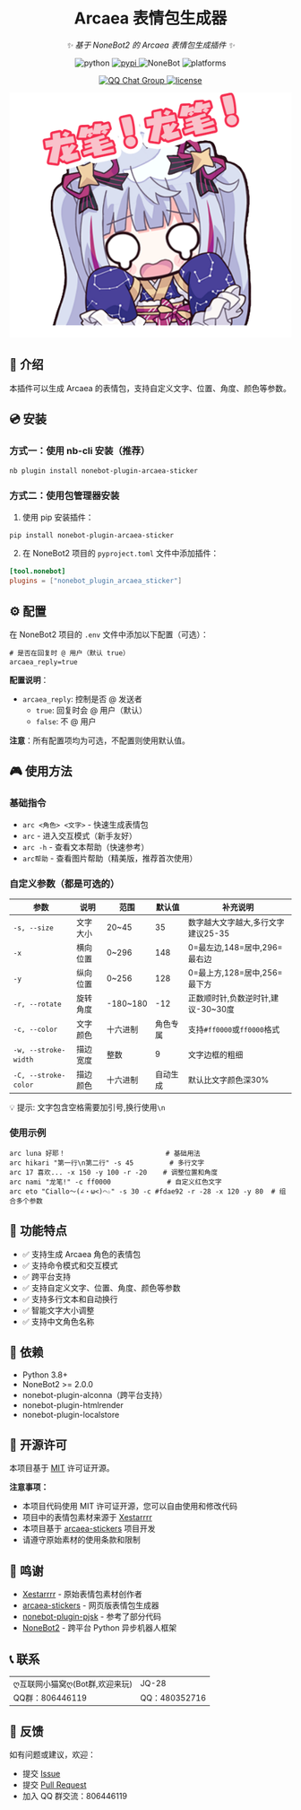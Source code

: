<div align="center">

# Arcaea 表情包生成器

_✨ 基于 NoneBot2 的 Arcaea 表情包生成插件 ✨_

<p align="center">
  <img src="https://img.shields.io/badge/python-3.8+-blue.svg" alt="python">
  <a href="https://pypi.python.org/pypi/nonebot-plugin-arcaea-sticker">
    <img src="https://img.shields.io/pypi/v/nonebot-plugin-arcaea-sticker.svg" alt="pypi">
  </a>
  <img src="https://img.shields.io/badge/nonebot-2.0.0+-red.svg" alt="NoneBot">
  <img src="https://img.shields.io/badge/platforms-17+-green.svg" alt="platforms">
</p>

<p align="center">
  <a href="https://qm.qq.com/cgi-bin/qm/qr?_wv=1027&k=sy5x0Bv8IJoMVviC3dRbXTVD9zLdpitx&authKey=OPfY0G2zfQwDQJmf5xV5cqJq7c6%2Beg1cqiCF%2BDHsSFEaGscmeo5ALIdyJ%2BYZmoJb&noverify=0&group_code=806446119">
    <img src="https://img.shields.io/badge/QQ群-806446119-pink" alt="QQ Chat Group">
  </a>
  <a href="./LICENSE">
    <img src="https://img.shields.io/github/license/JQ-28/nonebot-plugin-arcaea-sticker.svg" alt="license">
  </a>
</p>


<p align="center">
  <img src="https://github.com/JQ-28/nonebot-plugin-arcaea-sticker/blob/main/nami%E9%BE%99%E7%AC%94!%E9%BE%99%E7%AC%94!.png?raw=true" alt="示例图片">
</p>

</div>

## 📖 介绍

本插件可以生成 Arcaea 的表情包，支持自定义文字、位置、角度、颜色等参数。

## 💿 安装

### 方式一：使用 nb-cli 安装（推荐）

```bash
nb plugin install nonebot-plugin-arcaea-sticker
```

### 方式二：使用包管理器安装

1. 使用 pip 安装插件：
```bash
pip install nonebot-plugin-arcaea-sticker
```

2. 在 NoneBot2 项目的 `pyproject.toml` 文件中添加插件：
```toml
[tool.nonebot]
plugins = ["nonebot_plugin_arcaea_sticker"]
```

## ⚙️ 配置

在 NoneBot2 项目的 `.env` 文件中添加以下配置（可选）：

```env
# 是否在回复时 @ 用户（默认 true）
arcaea_reply=true
```

**配置说明**：
- `arcaea_reply`: 控制是否 @ 发送者
  - `true`: 回复时会 @ 用户（默认）
  - `false`: 不 @ 用户

**注意**：所有配置项均为可选，不配置则使用默认值。

## 🎮 使用方法

### 基础指令
- `arc <角色> <文字>` - 快速生成表情包
- `arc` - 进入交互模式（新手友好）
- `arc -h` - 查看文本帮助（快速参考）
- `arc帮助` - 查看图片帮助（精美版，推荐首次使用）

### 自定义参数（都是可选的）
| 参数 | 说明 | 范围 | 默认值 | 补充说明 |
|------|------|------|--------|----------|
| `-s, --size` | 文字大小 | 20~45 | 35 | 数字越大文字越大,多行文字建议25-35 |
| `-x` | 横向位置 | 0~296 | 148 | 0=最左边,148=居中,296=最右边 |
| `-y` | 纵向位置 | 0~256 | 128 | 0=最上方,128=居中,256=最下方 |
| `-r, --rotate` | 旋转角度 | -180~180 | -12 | 正数顺时针,负数逆时针,建议-30~30度 |
| `-c, --color` | 文字颜色 | 十六进制 | 角色专属 | 支持`#ff0000`或`ff0000`格式 |
| `-w, --stroke-width` | 描边宽度 | 整数 | 9 | 文字边框的粗细 |
| `-C, --stroke-color` | 描边颜色 | 十六进制 | 自动生成 | 默认比文字颜色深30% |

💡 提示: 文字包含空格需要加引号,换行使用`\n`

### 使用示例
```
arc luna 好耶！                         # 基础用法
arc hikari "第一行\n第二行" -s 45         # 多行文字
arc 17 喜欢... -x 150 -y 100 -r -20    # 调整位置和角度
arc nami "龙笔!" -c ff0000              # 自定义红色文字
arc eto "Ciallo～(∠・ω<)⌒☆" -s 30 -c #fdae92 -r -28 -x 120 -y 80  # 组合多个参数
```

## 📝 功能特点

- ✅ 支持生成 Arcaea 角色的表情包
- ✅ 支持命令模式和交互模式
- ✅ 跨平台支持
- ✅ 支持自定义文字、位置、角度、颜色等参数
- ✅ 支持多行文本和自动换行
- ✅ 智能文字大小调整
- ✅ 支持中文角色名称

## 🔧 依赖

- Python 3.8+
- NoneBot2 >= 2.0.0
- nonebot-plugin-alconna（跨平台支持）
- nonebot-plugin-htmlrender
- nonebot-plugin-localstore

## 📄 开源许可

本项目基于 [MIT](LICENSE) 许可证开源。

**注意事项：**
- 本项目代码使用 MIT 许可证开源，您可以自由使用和修改代码
- 项目中的表情包素材来源于 [Xestarrrr](https://x.com/Xestarrrr)
- 本项目基于 [arcaea-stickers](https://github.com/Rosemoe/arcaea-stickers) 项目开发
- 请遵守原始素材的使用条款和限制

## 🙏 鸣谢

- [Xestarrrr](https://x.com/Xestarrrr) - 原始表情包素材创作者
- [arcaea-stickers](https://github.com/Rosemoe/arcaea-stickers) - 网页版表情包生成器
- [nonebot-plugin-pjsk](https://github.com/lgc-NB2Dev/nonebot-plugin-pjsk) - 参考了部分代码
- [NoneBot2](https://github.com/nonebot/nonebot2) - 跨平台 Python 异步机器人框架

## 📞 联系

<table>
  <tr>
    <td>ღ互联网小猫窝ღ(Bot群,欢迎来玩)</td>
    <td>JQ-28</td>
  </tr>
  <tr>
    <td>QQ群：806446119</td>
    <td>QQ：480352716</td>
  </tr>
</table>

</div>

## 💬 反馈

如有问题或建议，欢迎：
- 提交 [Issue](https://github.com/JQ-28/nonebot-plugin-arcaea-sticker/issues)
- 提交 [Pull Request](https://github.com/JQ-28/nonebot-plugin-arcaea-sticker/pulls)
- 加入 QQ 群交流：806446119